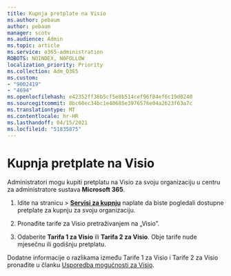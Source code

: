 ```yaml
---
title: Kupnja pretplate na Visio
ms.author: pebaum
author: pebaum
manager: scotv
ms.audience: Admin
ms.topic: article
ms.service: o365-administration
ROBOTS: NOINDEX, NOFOLLOW
localization_priority: Priority
ms.collection: Adm_O365
ms.custom:
- "9002419"
- "4694"
ms.openlocfilehash: e42352ff36b5cf5e8b514cef96f84ef6c19d0240
ms.sourcegitcommit: 8bc60ec34bc1e40685e3976576e04a2623f63a7c
ms.translationtype: MT
ms.contentlocale: hr-HR
ms.lasthandoff: 04/15/2021
ms.locfileid: "51835875"
---
```

# <a name="purchase-visio-subscription"></a>Kupnja pretplate na Visio

Administratori mogu kupiti pretplatu na Visio za svoju organizaciju u centru za administratore sustava **Microsoft 365**.

1. Idite na stranicu  >  **[Servisi za kupnju](https://go.microsoft.com/fwlink/p/?linkid=868433)** naplate da biste pogledali dostupne pretplate za kupnju za svoju organizaciju.

2. Pronađite tarife za Visio pretraživanjem na „Visio”.

3. Odaberite **Tarifa 1 za Visio** ili **Tarifa 2 za Visio**. Obje tarife nude mjesečnu ili godišnju pretplatu.

Dodatne informacije o razlikama između Tarife 1 za Visio i Tarife 2 za Visio pronađite u članku [Usporedba mogućnosti za Visio](https://products.office.com/Visio/microsoft-visio-plans-and-pricing-compare-visio-options).
